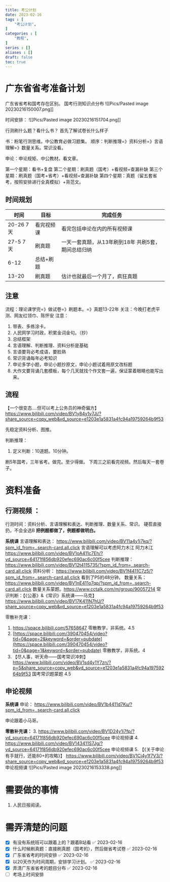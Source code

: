 ```yaml
---
title: 考公计划
date: 2023-02-16
tags : [
	"考公计划",
]
categories : [
	"教程",
]
series : []
aliases : []
draft: false
toc: true
---
```

# 广东省省考准备计划

广东省省考和国考存在区别。
国考行测知识点分布
![[Pics/Pasted image 20230216150007.png]]

时间安排：
![[Pics/Pasted image 20230216151704.png]]

行测刷什么题？看什么书？
首先了解试卷长什么样子 

书：粉笔行测思维。中公教育必做习题集。
顺序：判断推理=》资料分析=》言语理解=》数量关系。常识没看。


申论：申论规矩、中公教材。看文章。

第一个星期：看书+复盘
第二个星期：刷真题（国考）+看视频+查漏补缺
第三个星期：刷真题（国考+省考）+看视频+查漏补缺
第四个星期：真题（留五套省考，按照安排进行全真模拟）+背范文。
## 时间规划
| 时间      | 目标       | 完成任务                                           |
| --------- | ---------- | -------------------------------------------------- |
| 20-26 7天 | 看完视频课 | 看完包括申论在内的所有视频课                       |
| 27-5 7天  | 刷真题     | 一天一套真题，从13年刷到18年 共刷5套，期间总结归纳 |
| 6-12      | 总结+刷题  |                                                    |
| 13-20          |   刷真题         |    估计也就最后一个月了，疯狂真题                                                |



## 注意
流程：理论课学完=》做试卷=》刷题本。=》真题13-22年
关注：今晚打老虎平测、网友红领巾、陈怀安
注意：
1. 带表、多练涂卡。
2. 人民网学习时政，积累金词金句。（抄）
3. 总结框架
4. 言语理解、判断推理、资料分析是基础
5. 言语要背必考成语，要脸熟
6. 常识背诵每年必考知识
7. 申论多学小题，申论小题抄原文，申论小题试着用原文改标题
8. 大作文要背诵几套模板，每个几天就找个作文套一遍，保证蒙着眼睛也能写出来。

## 流程

【一个很变态....但可以考上公务员的神奇偏方】 https://www.bilibili.com/video/BV1y84y1y7Jj/?share_source=copy_web&vd_source=e1203e1a5831a4fc94a19759264b9f53

先稳定资料分析、图推。

判断推理：
1. 定义判断：10道题。10分钟。


刷5年国考，三年省考。做完。至少得做。
下周三之前看完视频。然后每天一套卷子。




# 资料准备
## 行测视频 ：

行测时间：资料分析、言语理解和表达、判断推理、数量关系、常识。
硬茬直接扔，不会全选B
**把例题都做了，例题都做明白。**


**系统课**
言语理解和表达： https://www.bilibili.com/video/BV11a4y1j7kq/?spm_id_from=..search-card.all.click 言语理解可以考虑阿力木江
	阿力木江 https://www.bilibili.com/video/BV1oA411c7Eh/?vd_source=64171f856db920efec690ac6c00f5cee
判断推理： https://www.bilibili.com/video/BV12t4115735/?spm_id_from=..search-card.all.click
资料分析： https://www.bilibili.com/video/BV1f4411C7z5/?spm_id_from=..search-card.all.click   看到了P5的48分钟。
数量关系： https://www.bilibili.com/video/BV1nE411o7qp/?spm_id_from=..search-card.all.click
	数量关系蒙题。https://www.cctalk.com/m/group/90057214
常识判断：【《公基》&《常识》系统课——马克】 https://www.bilibili.com/video/BV17K411N7hU/?share_source=copy_web&vd_source=e1203e1a5831a4fc94a19759264b9f53

零散补充课：
1. https://space.bilibili.com/57658647 零散教学，非系统。4.5
2. [https://space.bilibili.com/390470454/video?tid=0&page=2&keyword=&order=pubdate](https://space.bilibili.com/390470454/video?tid=0&page=1&keyword=&order=pubdate) 零散教学，非系统。4
3. 【尽人事，听天命——国考常识冲刺】 https://www.bilibili.com/video/BV1sd4y1Y7zn/?p=5&share_source=copy_web&vd_source=e1203e1a5831a4fc94a19759264b9f53 国考常识题蒙题 4.5

## 申论视频
**系统课**
申论： https://www.bilibili.com/video/BV1b4411d7Ku/?spm_id_from=..search-card.all.click

申论跟着小马哥。

**零散补充课：**
3. https://www.bilibili.com/video/BV1D24y1i7fp/?vd_source=64171f856db920efec690ac6c00f5cee 申论视频课
4. https://www.bilibili.com/video/BV143411S7Jg/?vd_source=64171f856db920efec690ac6c00f5cee 申论视频课
5. 【《关于申论有手就行，还能80+的攻略》】 https://www.bilibili.com/video/BV1Ci4y1f7V3/?share_source=copy_web&vd_source=e1203e1a5831a4fc94a19759264b9f53 申论视频课
![[Pics/Pasted image 20230216153338.png]]


# 需要做的事情
1. 人民日报阅读。

# 需弄清楚的问题
- [x] 有没有系统班可以跟着上的？跟着B站看 ✅ 2023-02-16
- [x] 什么时候刷真题：直接刷真题（国考的），然后做省考试卷 ✅ 2023-02-16
- [x] 广东省省考的时间安排 ✅ 2023-02-16
- [x] 以20天作为时间周期，安排学习计划。 ✅ 2023-02-16
- [x] 弄清广东省省考的题目分布 ✅ 2023-02-16
- [ ] 考场上时间安排